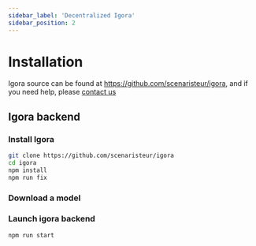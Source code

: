 ```yaml
---
sidebar_label: 'Decentralized Igora'
sidebar_position: 2
---
```




# Installation
Igora source can be found at https://github.com/scenaristeur/igora, and if you need help, please [contact us](https://github.com/scenaristeur/igora/issues)

## Igora backend
### Install Igora

```bash
git clone https://github.com/scenaristeur/igora
cd igora
npm install
npm run fix
```

### Download a model





### Launch igora backend
```bash
npm run start

```